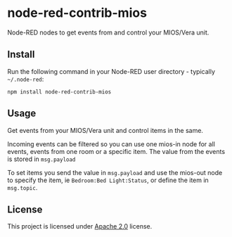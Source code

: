 node-red-contrib-mios
=====================

Node-RED nodes to get events from and control your MIOS/Vera unit. 

## Install

Run the following command in your Node-RED user directory - typically `~/.node-red`:

```
npm install node-red-contrib-mios
```


## Usage

Get events from your MIOS/Vera unit and control items in the same.

Incoming events can be filtered so you can use one mios-in node for all events, events from one room or a specific item. The value from the events is stored in `msg.payload`

To set items you send the value in `msg.payload` and use the mios-out node to specify the item, ie `Bedroom:Bed Light:Status`, or define the item in `msg.topic`.

## License
This project is licensed under [Apache 2.0](http://www.apache.org/licenses/LICENSE-2.0) license.
